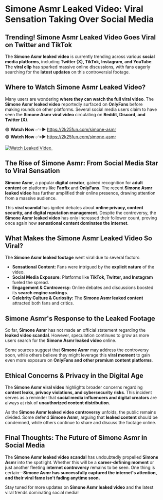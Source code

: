 # Simone Asmr Leaked Video: Viral Sensation Taking Over Social Media

## **Trending! Simone Asmr Leaked Video Goes Viral on Twitter and TikTok**
The **Simone Asmr leaked video** is currently trending across various **social media platforms**, including **Twitter (X), TikTok, Instagram, and YouTube**. The **viral clip** has sparked massive online discussions, with fans eagerly searching for the **latest updates** on this controversial footage.

## **Where to Watch Simone Asmr Leaked Video?**
Many users are wondering **where they can watch the full viral video**. The **Simone Asmr leaked video** reportedly surfaced on **OnlyFans** before making rounds on other platforms. Several social media users claim to have seen the **Simone Asmr viral video** circulating on **Reddit, Discord, and Twitter (X).**

🟢 **Watch Now** ✅=► https://2k25fun.com/simone-asmr  
🟢 **Watch Now** ✅=► https://2k25fun.com/simone-asmr  

[![Watch Leaked Video.](https://miro.medium.com/v2/resize:fit:828/format:webp/1*cilzJN44JGOrTw9NJCrNHA.gif "Watch Leaked Video")](https://2k25fun.com/simone-asmr)

## **The Rise of Simone Asmr: From Social Media Star to Viral Sensation**
**Simone Asmr**, a popular **digital creator**, gained recognition for **adult content** on platforms like **Fanfix** and **OnlyFans**. The recent **Simone Asmr leaked video** has further amplified their online presence, drawing attention from a massive audience.

This **viral scandal** has ignited debates about **online privacy, content security, and digital reputation management**. Despite the controversy, the **Simone Asmr leaked video** has only increased their follower count, proving once again how **sensational content dominates the internet**.

## **What Makes the Simone Asmr Leaked Video So Viral?**
The **Simone Asmr leaked footage** went viral due to several factors:
- **Sensational Content:** Fans were intrigued by the **explicit nature** of the video.
- **Social Media Exposure:** Platforms like **TikTok, Twitter, and Instagram** fueled the spread.
- **Engagement & Controversy:** Online debates and discussions boosted its **search engine rankings**.
- **Celebrity Culture & Curiosity:** The **Simone Asmr leaked content** attracted both fans and critics.

## **Simone Asmr's Response to the Leaked Footage**
So far, **Simone Asmr** has not made an official statement regarding the **leaked video scandal**. However, speculation continues to grow as more users search for the **Simone Asmr leaked video** online.

Some sources suggest that **Simone Asmr** may address the controversy soon, while others believe they might leverage this **viral moment** to gain even more exposure on **OnlyFans and other premium content platforms**.

## **Ethical Concerns & Privacy in the Digital Age**
The **Simone Asmr viral video** highlights broader concerns regarding **content leaks, privacy violations, and cybersecurity risks**. This incident serves as a reminder that **social media influencers and digital creators** are always at risk of **unauthorized content distribution**.

As the **Simone Asmr leaked video controversy** unfolds, the public remains divided. Some defend **Simone Asmr**, arguing that **leaked content** should be condemned, while others continue to share and discuss the footage online.

## **Final Thoughts: The Future of Simone Asmr in Social Media**
The **Simone Asmr leaked video scandal** has undoubtedly propelled **Simone Asmr** into the spotlight. Whether this will be a **career-defining moment** or just another fleeting **internet controversy** remains to be seen. One thing is certain—**Simone Asmr has successfully captured the internet's attention, and their viral fame isn't fading anytime soon.**

Stay tuned for more updates on **Simone Asmr leaked video** and the latest viral trends dominating social media!